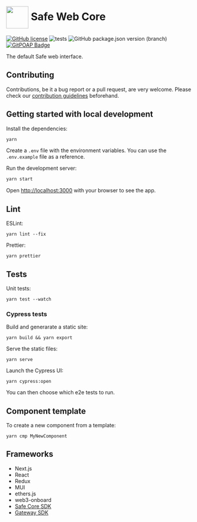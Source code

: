 # <img src="https://user-images.githubusercontent.com/381895/186411381-e05075ff-7565-4b4e-925e-bb1e85cb165b.png" height="60" width="60" valign="middle" /> Safe Web Core

[![GitHub license](https://img.shields.io/github/license/safe-global/web-core)](https://github.com/safe-global/web-core/blob/main/LICENSE.md)
![tests](https://img.shields.io/github/workflow/status/safe-global/web-core/Unit%20tests/main?label=tests)
![GitHub package.json version (branch)](https://img.shields.io/github/package-json/v/safe-global/web-core/main)
[![GitPOAP Badge](https://public-api.gitpoap.io/v1/repo/safe-global/web-core/badge)](https://www.gitpoap.io/gh/gitpoap/gitpoap-docs)

The default Safe web interface.

## Contributing

Contributions, be it a bug report or a pull request, are very welcome. Please check our [contribution guidelines](CONTRIBUTING.md) beforehand.

## Getting started with local development

Install the dependencies:

```bash
yarn
```

Create a `.env` file with the environment variables. You can use the `.env.example` file as a reference.

Run the development server:

```bash
yarn start
```

Open [http://localhost:3000](http://localhost:3000) with your browser to see the app.

## Lint

ESLint:
```
yarn lint --fix
```

Prettier:
```
yarn prettier
```

## Tests

Unit tests:
```
yarn test --watch
```

### Cypress tests
Build and generarate a static site:
```
yarn build && yarn export
```

Serve the static files:
```
yarn serve
```

Launch the Cypress UI:
```
yarn cypress:open
```

You can then choose which e2e tests to run.

## Component template
To create a new component from a template:
```
yarn cmp MyNewComponent
```

## Frameworks
 * Next.js
 * React
 * Redux
 * MUI
 * ethers.js
 * web3-onboard
 * [Safe Core SDK](https://github.com/safe-global/safe-core-sdk)
 * [Gateway SDK](https://github.com/safe-global/safe-react-gateway-sdk)
